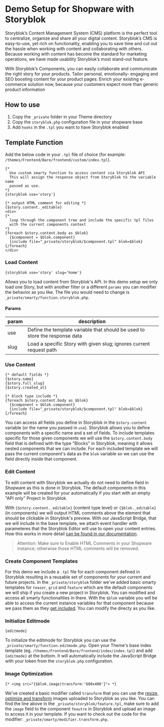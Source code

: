 # Demo Setup for Shopware with Storyblok

Storyblok’s Content Management System (CMS) platform is the perfect tool to centralize, organize and share all your digital content. Storyblok’s CMS is easy-to-use, yet rich on functionality, enabling you to save time and cut out the hassle when working with content and collaborating with others. Because working with content has become the standard for marketing operations, we have made usability Storyblok’s most stand-out feature.

With Storyblok’s Components, you can easily collaborate and communicate the right story for your products. Tailor personal, emotionally- engaging and SEO boosting content for your product pages. Enrich your existing e-commerce solution now, because your customers expect more than generic product information

## How to use

1. Copy the `_private` folder in your Theme directory
2. Copy the `storyblok.php` configuration file in your shopware base
3. Add `hooks` in the `.tpl` you want to have Storyblok enabled

## Template Function

Add the below code in your `.tpl` file of choice (for example: `/themes/Frontend/Bare/frontend/custom/index.tpl`).

```
{* 
  Use custom smarty function to access content via Storyblok API
  This will assign the response object from Storyblok to the variable name
  passed as use.
*}
{storyblok use='story'}

{* output HTML comment for editing *}
{$story.content._editable}
<div>
{* 
  loop through the component tree and include the specific tpl files 
  with the current components context 
*}
{foreach $story.content.body as $blok}
  {$component = $blok.component}
  {include file="_private/storyblok/$component.tpl" blok=$blok}
{/foreach}
</div>
```

### Load Content

```
{storyblok use='story' slug='home'}
```

Allows you to load content from Storyblok's API. In this demo setup we only load one Story, but with another filter or a different `params` you can modifier the behavior as you like. The file you would need to change is `_private/smarty/function.storyblok.php`.

#### Params

| param | description                                                                 |
|-------|-----------------------------------------------------------------------------|
| use   | Define the template variable that should be used to store the response data |
| slug  | Load a specific Story with given slug; ignores current request path         |


### Use Content

```
{* default fields *}
{$story.name}
{$story.full_slug}
{$story.created_at}

{* block type include *}
{foreach $story.content.body as $blok}
  {$component = $blok.component}
  {include file="_private/storyblok/$component.tpl" blok=$blok}
{/foreach}
```

You can access all fields you define in Storyblok in the `$story.content` variable (or the name you passed in `use`). Storyblok allows you to define components with a specific name and a set of fields. To include templates specific for those given components we will use the `$story.content.body` field that is defined with the type "Blocks" in Storyblok, meaning it allows nested components that we can include. For each included template we will pass the current component's data as the `blok` variable so we can use the field directly inside that component.

### Edit Content

To edit content with Storyblok we actually do not need to define field in Shopware as this is done in Storyblok. The default components in this example will be created for your automatically if you start with an empty "API only" Project in Storyblok.

With `{$story.content._editable}` (content type level) or `{$blok._editable}` (in components) we will output HTML comments above the element that should be clickable in Storyblok's preview. With our JavaScript Bridge, that we will include in the base template, we attach event handler with parameteres that the Storyblok Editor will use to open your content entries. How this works in more detail [can be found in our documentation](https://www.storyblok.com/docs/the-editor#visual-composer).

> Attention: Make sure to Enable HTML Comments in your Shopware instance; otherwise those HTML comments will be removed.

### Create Component Templates

For this demo we include a `.tpl` file for each component defined in Storyblok resulting in a reusable set of components for your current and future projects. In the `_private/storyblok` folder we've added basic smarty templates for `teaser`, `grid` and `feature` which are the default components we will ship if you create a new project in Storyblok. You can modified and access all smarty functionalities in there. With the `$blok` variable you will be able to access the current instance variables for that component because we pass them as they [get included](#use-content). You can modify the directy as you like.

### Initialize Editmode

```
{editmode}
```

To initialize the editmode for Storyblok you can use the `_private/smarty/function.editmode.php`. Open your Theme's base index template (eg. `/themes/Frontend/Bare/frontend/index/index.tpl`) and add `{editmode}` at the bottom. It will automatically include the JavaScript Bridge with your token from the `storyblok.php` configuration.

### Image Optimization

```
{* <img src="{$blok.image|transform:'600x400'}"> *}
```

We've created a basic modifier called `transform` that you can use the [resize, optimize and transform](https://www.storyblok.com/docs/image-service) images uploaded to Storyblok as you like. You can find the line above in the `_private/storyblok/feature.tpl`, make sure to add the `image` field to the component `feautre` in Storyblok and upload an image to access it in your template. If you want to check out the code for the modifier: `_private/smarty/modifier.transform.php`.